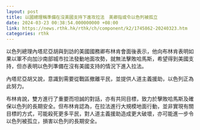 ```yaml
---
layout: post
title: 以國總理稱準備在沒美國支持下進攻拉法　美卿指或令以色列被孤立
date: 2024-03-23 00:38:54.000000000 +08:00
link: https://news.rthk.hk/rthk/ch/component/k2/1745862-20240323.htm
categories: rthk
---
```


以色列總理內塔尼亞胡與到訪的美國國務卿布林肯會面後表示，他向布林肯表明如果以軍不向加沙南部城市拉法發動地面攻勢，就無法擊敗哈馬斯，希望得到美國支持，但亦表明以色列準備在沒有美國支持的情況下進入拉法。

內塔尼亞胡又說，意識到需要從戰區撤離平民，並提供人道主義援助，以色列正為此努力。

布林肯說，雙方進行了重要而坦誠的對話，亦有共同目標，致力於擊敗哈馬斯及確保以色列的長期安全。但布林肯認為，在拉法進行大規模地面行動，並非實現有關目標的方式，可能殺死更多平民，對人道主義援助造成更大破壞，亦可能進一步令以色列被孤立，損害以色列的長期安全。
